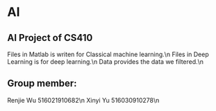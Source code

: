 # AI
## AI Project of CS410

Files in Matlab is writen for Classical machine learning.\n
Files in Deep Learning is for deep learning.\n
Data provides the data we filtered.\n

## Group member:
Renjie Wu 516021910682\n
Xinyi Yu 516030910278\n
